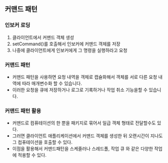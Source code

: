 ## 커맨드 패턴

### 인보커 로딩
1. 클라이언트에서 커맨드 객체 생성
2. setCommand()를 호출해서 인보커에 커맨드 객체를 저장
3. 나중에 클라이언트에게 인보커에게 그 명령을 실행하라고 요청

### 커맨드 패턴
- 커맨드 패턴을 사용하면 요청 내역을 객체로 캡슐화해서 객체를 서로 다른 요청 내역에 따라 매개변수화 할 수 있습니다. 
- 이러한 요청을 큐에 저장하거나 로그로 기록하거나 작업 취소 기능을할 수 있습니다.

### 커맨드 패턴 활용
- 커맨드로 컴퓨테이션의 한 뿐을 패키지로 묶어서 일급 객체 형태로 전달할수도 있다.
- 그러면 클라이언트 애플리케이션에서 커맨드 객체를 생성한 뒤 오랜시간이 지나도 그 컴퓨테이션을 호출할 수 있다.
- 이점을 활용해서 커맨드패턴을 스케줄러나 스레드폴, 작업 큐 와 같은 다양한 작업에 적용할 수 있다.
